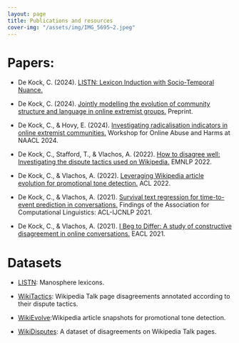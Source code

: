 ```yaml
---
layout: page
title: Publications and resources
cover-img: "/assets/img/IMG_5695~2.jpeg"
---
```

# Papers: 
- De Kock, C. (2024). [LISTN: Lexicon Induction with Socio-Temporal Nuance.](https://arxiv.org/pdf/arXiv:2409.19257.pdf)

- De Kock, C. (2024). [Jointly modelling the evolution of community structure and language in online extremist groups.](https://arxiv.org/pdf/arXiv:2409.19243.pdf) Preprint.

- De Kock, C., & Hovy, E. (2024). [Investigating radicalisation indicators in online extremist communities.](https://aclanthology.org/2024.woah-1.1.pdf) Workshop for Online Abuse and Harms at NAACL 2024.

- De Kock, C., Stafford, T., & Vlachos, A. (2022). [How to disagree well: Investigating the dispute tactics used on Wikipedia.](https://arxiv.org/pdf/2212.08353.pdf) EMNLP 2022.

- De Kock, C., & Vlachos, A. (2022). [Leveraging Wikipedia article evolution for promotional tone detection.](https://aclanthology.org/2022.acl-long.384/) ACL 2022.

- De Kock, C., & Vlachos, A. (2021). [Survival text regression for time-to-event prediction in conversations.](https://aclanthology.org/2021.findings-acl.104.pdf) Findings of the Association for Computational Linguistics: ACL-IJCNLP 2021.

- De Kock, C., & Vlachos, A. (2021). [I Beg to Differ: A study of constructive disagreement in online conversations.](https://aclanthology.org/2021.eacl-main.173/) EACL 2021.


# Datasets
- [LISTN](https://github.com/christinedekock11/listn/tree/main): Manosphere lexicons.

- [WikiTactics](https://github.com/christinedekock11/wikitactics): Wikipedia Talk page disagreements annotated according to their dispute tactics.

- [WikiEvolve](https://github.com/christinedekock11/wiki-evolve):Wikipedia article snapshots for promotional tone detection.

- [WikiDisputes](https://github.com/christinedekock11/wikidisputes): A dataset of disagreements on Wikipedia Talk pages.




